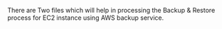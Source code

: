 There are Two files which will help in processing the Backup & Restore process for EC2 instance using AWS backup service.
